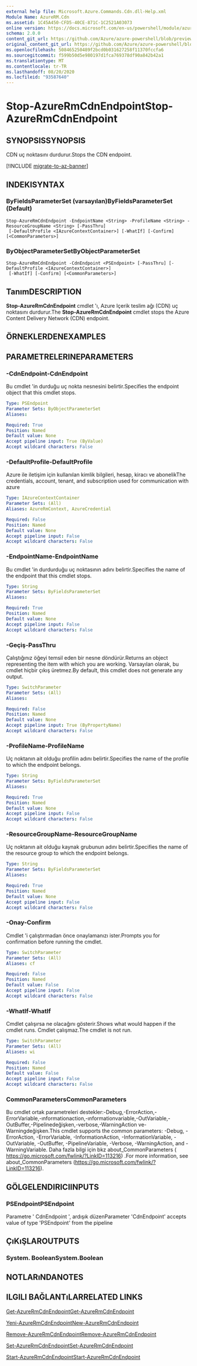 ```yaml
---
external help file: Microsoft.Azure.Commands.Cdn.dll-Help.xml
Module Name: AzureRM.Cdn
ms.assetid: 1C45A450-CFD5-40CE-871C-1C2521A03073
online version: https://docs.microsoft.com/en-us/powershell/module/azurerm.cdn/stop-azurermcdnendpoint
schema: 2.0.0
content_git_url: https://github.com/Azure/azure-powershell/blob/preview/src/ResourceManager/Cdn/Commands.Cdn/help/Stop-AzureRmCdnEndpoint.md
original_content_git_url: https://github.com/Azure/azure-powershell/blob/preview/src/ResourceManager/Cdn/Commands.Cdn/help/Stop-AzureRmCdnEndpoint.md
ms.openlocfilehash: 508465250489f2bcd0b031627258f11370fccfa6
ms.sourcegitcommit: f599b50d5e980197d1fca769378df90a842b42a1
ms.translationtype: MT
ms.contentlocale: tr-TR
ms.lasthandoff: 08/20/2020
ms.locfileid: "93587640"
---
```

# <span data-ttu-id="55ff1-101">Stop-AzureRmCdnEndpoint</span><span class="sxs-lookup"><span data-stu-id="55ff1-101">Stop-AzureRmCdnEndpoint</span></span>

## <span data-ttu-id="55ff1-102">SYNOPSIS</span><span class="sxs-lookup"><span data-stu-id="55ff1-102">SYNOPSIS</span></span>
<span data-ttu-id="55ff1-103">CDN uç noktasını durdurur.</span><span class="sxs-lookup"><span data-stu-id="55ff1-103">Stops the CDN endpoint.</span></span>

[!INCLUDE [migrate-to-az-banner](../../includes/migrate-to-az-banner.md)]

## <span data-ttu-id="55ff1-104">INDEKI</span><span class="sxs-lookup"><span data-stu-id="55ff1-104">SYNTAX</span></span>

### <span data-ttu-id="55ff1-105">ByFieldsParameterSet (varsayılan)</span><span class="sxs-lookup"><span data-stu-id="55ff1-105">ByFieldsParameterSet (Default)</span></span>
```
Stop-AzureRmCdnEndpoint -EndpointName <String> -ProfileName <String> -ResourceGroupName <String> [-PassThru]
 [-DefaultProfile <IAzureContextContainer>] [-WhatIf] [-Confirm] [<CommonParameters>]
```

### <span data-ttu-id="55ff1-106">ByObjectParameterSet</span><span class="sxs-lookup"><span data-stu-id="55ff1-106">ByObjectParameterSet</span></span>
```
Stop-AzureRmCdnEndpoint -CdnEndpoint <PSEndpoint> [-PassThru] [-DefaultProfile <IAzureContextContainer>]
 [-WhatIf] [-Confirm] [<CommonParameters>]
```

## <span data-ttu-id="55ff1-107">Tanım</span><span class="sxs-lookup"><span data-stu-id="55ff1-107">DESCRIPTION</span></span>
<span data-ttu-id="55ff1-108">**Stop-AzureRmCdnEndpoint** cmdlet 'ı, Azure Içerik teslim ağı (CDN) uç noktasını durdurur.</span><span class="sxs-lookup"><span data-stu-id="55ff1-108">The **Stop-AzureRmCdnEndpoint** cmdlet stops the Azure Content Delivery Network (CDN) endpoint.</span></span>

## <span data-ttu-id="55ff1-109">ÖRNEKLERDEN</span><span class="sxs-lookup"><span data-stu-id="55ff1-109">EXAMPLES</span></span>

## <span data-ttu-id="55ff1-110">PARAMETRELERINE</span><span class="sxs-lookup"><span data-stu-id="55ff1-110">PARAMETERS</span></span>

### <span data-ttu-id="55ff1-111">-CdnEndpoint</span><span class="sxs-lookup"><span data-stu-id="55ff1-111">-CdnEndpoint</span></span>
<span data-ttu-id="55ff1-112">Bu cmdlet 'in durduğu uç nokta nesnesini belirtir.</span><span class="sxs-lookup"><span data-stu-id="55ff1-112">Specifies the endpoint object that this cmdlet stops.</span></span>

```yaml
Type: PSEndpoint
Parameter Sets: ByObjectParameterSet
Aliases: 

Required: True
Position: Named
Default value: None
Accept pipeline input: True (ByValue)
Accept wildcard characters: False
```

### <span data-ttu-id="55ff1-113">-DefaultProfile</span><span class="sxs-lookup"><span data-stu-id="55ff1-113">-DefaultProfile</span></span>
<span data-ttu-id="55ff1-114">Azure ile iletişim için kullanılan kimlik bilgileri, hesap, kiracı ve abonelik</span><span class="sxs-lookup"><span data-stu-id="55ff1-114">The credentials, account, tenant, and subscription used for communication with azure</span></span>

```yaml
Type: IAzureContextContainer
Parameter Sets: (All)
Aliases: AzureRmContext, AzureCredential

Required: False
Position: Named
Default value: None
Accept pipeline input: False
Accept wildcard characters: False
```

### <span data-ttu-id="55ff1-115">-EndpointName</span><span class="sxs-lookup"><span data-stu-id="55ff1-115">-EndpointName</span></span>
<span data-ttu-id="55ff1-116">Bu cmdlet 'in durdurduğu uç noktasının adını belirtir.</span><span class="sxs-lookup"><span data-stu-id="55ff1-116">Specifies the name of the endpoint that this cmdlet stops.</span></span>

```yaml
Type: String
Parameter Sets: ByFieldsParameterSet
Aliases: 

Required: True
Position: Named
Default value: None
Accept pipeline input: False
Accept wildcard characters: False
```

### <span data-ttu-id="55ff1-117">-Geçiş</span><span class="sxs-lookup"><span data-stu-id="55ff1-117">-PassThru</span></span>
<span data-ttu-id="55ff1-118">Çalıştığınız öğeyi temsil eden bir nesne döndürür.</span><span class="sxs-lookup"><span data-stu-id="55ff1-118">Returns an object representing the item with which you are working.</span></span>
<span data-ttu-id="55ff1-119">Varsayılan olarak, bu cmdlet hiçbir çıkış üretmez.</span><span class="sxs-lookup"><span data-stu-id="55ff1-119">By default, this cmdlet does not generate any output.</span></span>

```yaml
Type: SwitchParameter
Parameter Sets: (All)
Aliases: 

Required: False
Position: Named
Default value: None
Accept pipeline input: True (ByPropertyName)
Accept wildcard characters: False
```

### <span data-ttu-id="55ff1-120">-ProfileName</span><span class="sxs-lookup"><span data-stu-id="55ff1-120">-ProfileName</span></span>
<span data-ttu-id="55ff1-121">Uç noktanın ait olduğu profilin adını belirtir.</span><span class="sxs-lookup"><span data-stu-id="55ff1-121">Specifies the name of the profile to which the endpoint belongs.</span></span>

```yaml
Type: String
Parameter Sets: ByFieldsParameterSet
Aliases: 

Required: True
Position: Named
Default value: None
Accept pipeline input: False
Accept wildcard characters: False
```

### <span data-ttu-id="55ff1-122">-ResourceGroupName</span><span class="sxs-lookup"><span data-stu-id="55ff1-122">-ResourceGroupName</span></span>
<span data-ttu-id="55ff1-123">Uç noktanın ait olduğu kaynak grubunun adını belirtir.</span><span class="sxs-lookup"><span data-stu-id="55ff1-123">Specifies the name of the resource group to which the endpoint belongs.</span></span>

```yaml
Type: String
Parameter Sets: ByFieldsParameterSet
Aliases: 

Required: True
Position: Named
Default value: None
Accept pipeline input: False
Accept wildcard characters: False
```

### <span data-ttu-id="55ff1-124">-Onay</span><span class="sxs-lookup"><span data-stu-id="55ff1-124">-Confirm</span></span>
<span data-ttu-id="55ff1-125">Cmdlet 'i çalıştırmadan önce onaylamanızı ister.</span><span class="sxs-lookup"><span data-stu-id="55ff1-125">Prompts you for confirmation before running the cmdlet.</span></span>

```yaml
Type: SwitchParameter
Parameter Sets: (All)
Aliases: cf

Required: False
Position: Named
Default value: False
Accept pipeline input: False
Accept wildcard characters: False
```

### <span data-ttu-id="55ff1-126">-WhatIf</span><span class="sxs-lookup"><span data-stu-id="55ff1-126">-WhatIf</span></span>
<span data-ttu-id="55ff1-127">Cmdlet çalışırsa ne olacağını gösterir.</span><span class="sxs-lookup"><span data-stu-id="55ff1-127">Shows what would happen if the cmdlet runs.</span></span>
<span data-ttu-id="55ff1-128">Cmdlet çalışmaz.</span><span class="sxs-lookup"><span data-stu-id="55ff1-128">The cmdlet is not run.</span></span>

```yaml
Type: SwitchParameter
Parameter Sets: (All)
Aliases: wi

Required: False
Position: Named
Default value: False
Accept pipeline input: False
Accept wildcard characters: False
```

### <span data-ttu-id="55ff1-129">CommonParameters</span><span class="sxs-lookup"><span data-stu-id="55ff1-129">CommonParameters</span></span>
<span data-ttu-id="55ff1-130">Bu cmdlet ortak parametreleri destekler:-Debug,-ErrorAction,-ErrorVariable,-ınformationaction,-ınformationvariable,-OutVariable,-OutBuffer,-Pipelinedeğişken,-verbose,-WarningAction ve-Warningdeğişken.</span><span class="sxs-lookup"><span data-stu-id="55ff1-130">This cmdlet supports the common parameters: -Debug, -ErrorAction, -ErrorVariable, -InformationAction, -InformationVariable, -OutVariable, -OutBuffer, -PipelineVariable, -Verbose, -WarningAction, and -WarningVariable.</span></span> <span data-ttu-id="55ff1-131">Daha fazla bilgi için bkz about_CommonParameters ( https://go.microsoft.com/fwlink/?LinkID=113216) .</span><span class="sxs-lookup"><span data-stu-id="55ff1-131">For more information, see about_CommonParameters (https://go.microsoft.com/fwlink/?LinkID=113216).</span></span>

## <span data-ttu-id="55ff1-132">GÖLGELENDIRICI</span><span class="sxs-lookup"><span data-stu-id="55ff1-132">INPUTS</span></span>

### <span data-ttu-id="55ff1-133">PSEndpoint</span><span class="sxs-lookup"><span data-stu-id="55ff1-133">PSEndpoint</span></span>
<span data-ttu-id="55ff1-134">Parametre ' CdnEndpoint ', ardışık düzen</span><span class="sxs-lookup"><span data-stu-id="55ff1-134">Parameter 'CdnEndpoint' accepts value of type 'PSEndpoint' from the pipeline</span></span>

## <span data-ttu-id="55ff1-135">ÇıKıŞLAR</span><span class="sxs-lookup"><span data-stu-id="55ff1-135">OUTPUTS</span></span>

### <span data-ttu-id="55ff1-136">System. Boolean</span><span class="sxs-lookup"><span data-stu-id="55ff1-136">System.Boolean</span></span>

## <span data-ttu-id="55ff1-137">NOTLARıNDA</span><span class="sxs-lookup"><span data-stu-id="55ff1-137">NOTES</span></span>

## <span data-ttu-id="55ff1-138">ILGILI BAĞLANTıLAR</span><span class="sxs-lookup"><span data-stu-id="55ff1-138">RELATED LINKS</span></span>

[<span data-ttu-id="55ff1-139">Get-AzureRmCdnEndpoint</span><span class="sxs-lookup"><span data-stu-id="55ff1-139">Get-AzureRmCdnEndpoint</span></span>](./Get-AzureRmCdnEndpoint.md)

[<span data-ttu-id="55ff1-140">Yeni-AzureRmCdnEndpoint</span><span class="sxs-lookup"><span data-stu-id="55ff1-140">New-AzureRmCdnEndpoint</span></span>](./New-AzureRmCdnEndpoint.md)

[<span data-ttu-id="55ff1-141">Remove-AzureRmCdnEndpoint</span><span class="sxs-lookup"><span data-stu-id="55ff1-141">Remove-AzureRmCdnEndpoint</span></span>](./Remove-AzureRmCdnEndpoint.md)

[<span data-ttu-id="55ff1-142">Set-AzureRmCdnEndpoint</span><span class="sxs-lookup"><span data-stu-id="55ff1-142">Set-AzureRmCdnEndpoint</span></span>](./Set-AzureRmCdnEndpoint.md)

[<span data-ttu-id="55ff1-143">Start-AzureRmCdnEndpoint</span><span class="sxs-lookup"><span data-stu-id="55ff1-143">Start-AzureRmCdnEndpoint</span></span>](./Start-AzureRmCdnEndpoint.md)


